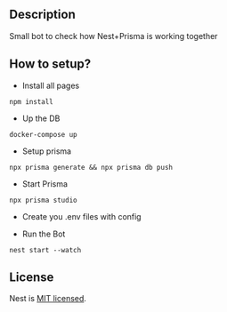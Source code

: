 ## Description

Small bot to check how Nest+Prisma is working together

## How to setup?

- Install all pages

```
npm install
```

- Up the DB
```
docker-compose up
```

- Setup prisma
```
npx prisma generate && npx prisma db push

```

- Start Prisma
```
npx prisma studio
```

- Create you .env files with config

- Run the Bot
```
nest start --watch
```

## License

Nest is [MIT licensed](LICENSE).
